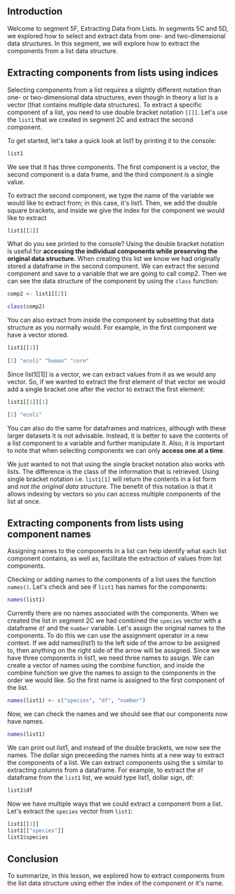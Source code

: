 ## Introduction

Welcome to segment 5F, Extracting Data from Lists. In segments 5C and 5D, we explored how to select and extract data from one- and two-dimensional data structures. In this segment, we will explore how to extract the components from a list data structure.

## Extracting components from lists using indices

Selecting components from a list requires a slightly different notation than one- or two-dimensional data structures, even though in theory a list is a vector (that contains multiple data structures). To extract a specific component of a list, you need to use double bracket notation `[[]]`. Let's use the `list1` that we created in segment 2C and extract the second component. 

To get started, let's take a quick look at list1 by printing it to the console:

```r
list1
```

We see that it has three components. The first component is a vector, the second component is a data frame, and the third component is a single value. 

To extract the second component, we type the name of the variable we would like to extract from; in this case, it's list1. Then, we add the double square brackets, and inside we give the index for the component we would like to extract

```r
list1[[2]]
```

What do you see printed to the console? Using the double bracket notation is useful for **accessing the individual components while preserving the original data structure.** When creating this list we know we had originally stored a dataframe in the second component. We can extract the second component and save to a variable that we are going to call comp2. Then we can see the data structure of the component by using the `class` function:

```r
comp2 <- list1[[2]]

class(comp2)
```

You can also extract from inside the component by subsetting that data structure as you normally would. For example, in the first component we have a vector stored. 

```r
list1[[1]]
	
[1] "ecoli" "human" "corn" 
```

Since list1[[1]] is a vector, we can extract values from it as we would any vector. So, if we wanted to extract the first element of that vector we would add a single bracket one after the vector to extract the first element:

```r
list1[[1]][1]

[1] "ecoli"
```

You can also do the same for dataframes and matrices, although with these larger datasets it is not advisable. Instead, it is better to save the contents of a list component to a variable and further manipulate it. Also, it is important to note that when selecting components we can only **access one at a time**.

We just wanted to not that using the single bracket notation also works wth lists. The difference is the class of the information that is retrieved. Using single bracket notation i.e. `list1[1]` will return the contents in a list form and *not the original data structure*. The benefit of this notation is that it allows indexing by vectors so you can access multiple components of the list at once.

## Extracting components from lists using component names

Assigning names to the components in a list can help identify what each list component contains, as well as, facilitate the extraction of values from list components. 

Checking or adding names to the components of a list uses the function `names()`. Let's check and see if `list1` has names for the components:

```r
names(list1) 
```

Currently there are no names associated with the components. When we created the list in segment 2C we had combined the `species` vector with  a dataframe `df` and the `number` variable. Let's assign the original names to the components. To do this we can use the assignment operator in a new context. If we add names(list1) to the left side of the arrow to be assigned to, then anything on the right side of the arrow will be assigned. Since we have three components in list1, we need three names to assign. We can create a vector of names using the combine function, and inside the combine function we give the names to assign to the components in the order we would like. So the first name is assigned to the first component of the list.

```r
names(list1) <- c("species", "df", "number")
```

Now, we can check the names and we should see that our components now have names.

```r
names(list1)
```

We can print out list1, and instead of the double brackets, we now see the names. The dollar sign preceeding the names hints at a new way to extract the components of a list. We can extract components using the `$` similar to extracting columns from a dataframe. For example, to extract the `df` dataframe from the `list1` list, we would type list1, dollar sign, df:

```r
list1$df
```

Now we have multiple ways that we could extract a component from a list. Let's extract the `species` vector from `list1`:

```r
list1[[1]]
list1[["species"]]
list1$species
```

## Conclusion

To summarize, in this lesson, we explored how to extract components from the list data structure using either the index of the component or it's name.
